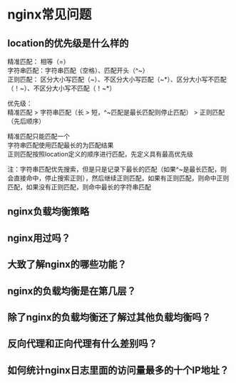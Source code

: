 # nginx常见问题

## location的优先级是什么样的

精准匹配： 相等（=）  
字符串匹配：字符串匹配（空格）、匹配开头（^~）  
正则匹配： 区分大小写匹配（~）、不区分大小写匹配（~*）、区分大小写不匹配（！~）、不区分大小写不匹配（！~*）  

优先级：  
精准匹配  > 字符串匹配（长 > 短，^~匹配是最长匹配则停止匹配） > 正则匹配（先后顺序）

精准匹配只能匹配一个  
字符串匹配使用匹配最长的为匹配结果  
正则匹配按照location定义的顺序进行匹配，先定义具有最高优先级  

注：字符串匹配优先搜索，但是只是记录下最长的匹配（如果^~是最长匹配，则会直接命中，停止搜索正则），然后继续正则匹配，如果有正则匹配，则命中正则匹配，如果没有正则匹配，则命中最长的字符串匹配

## nginx负载均衡策略

## nginx用过吗？

## 大致了解nginx的哪些功能？

## nginx的负载均衡是在第几层？

## 除了nginx的负载均衡还了解过其他负载均衡吗？

## 反向代理和正向代理有什么差别吗？

## 如何统计nginx日志里面的访问量最多的十个IP地址？
